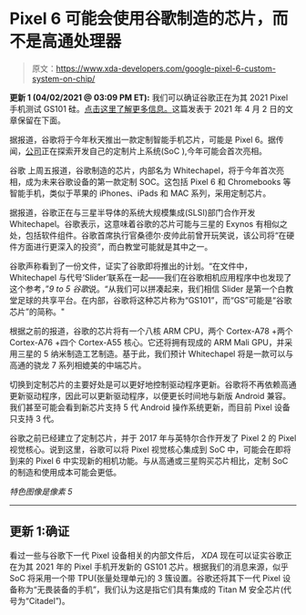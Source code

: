 # Pixel 6 可能会使用谷歌制造的芯片，而不是高通处理器

> 原文：<https://www.xda-developers.com/google-pixel-6-custom-system-on-chip/>

**更新 1 (04/02/2021 @ 03:09 PM ET):** 我们可以确证谷歌正在为其 2021 Pixel 手机测试 GS101 硅。[点击这里了解更多信息。](#update1)这篇发表于 2021 年 4 月 2 日的文章保留在下面。

据报道，谷歌将于今年秋天推出一款定制智能手机芯片，可能是 Pixel 6。据传闻，[公司](https://www.xda-developers.com/google-is-working-on-its-own-chip-for-pixel-phones-and-chromebooks/)正在探索开发自己的定制片上系统(SoC ),今年可能会首次亮相。

谷歌 上周五报道，谷歌制造的芯片，内部名为 Whitechapel，将于今年首次亮相，成为未来谷歌设备的第一款定制 SOC。这包括 Pixel 6 和 Chromebooks 等智能手机，类似于苹果的 iPhones、iPads 和 MAC 系列，采用定制芯片。

据报道，谷歌正在与三星半导体的系统大规模集成(SLSI)部门合作开发 Whitechapel。谷歌表示，这意味着谷歌的芯片可能与三星的 Exynos 有相似之处，包括软件组件。谷歌首席执行官桑德尔·皮帅此前曾开玩笑说，该公司将“在硬件方面进行更深入的投资”，而白教堂可能就是其中之一。

谷歌声称看到了一份文件，证实了谷歌即将推出的计划。“在文件中，Whitechapel 与代号‘Slider’联系在一起——我们在谷歌相机应用程序中也发现了这个参考，”*9 to 5 谷歌*说。“从我们可以拼凑起来，我们相信 Slider 是第一个白教堂足球的共享平台。在内部，谷歌将这种芯片称为“GS101”，而“GS”可能是“谷歌芯片”的简称。"

根据之前的报道，谷歌的芯片将有一个八核 ARM CPU，两个 Cortex-A78 +两个 Cortex-A76 +四个 Cortex-A55 核心。它还将拥有现成的 ARM Mali GPU，并采用三星的 5 纳米制造工艺制造。基于此，我们预计 Whitechapel 将是一款可以与高通的骁龙 7 系列相媲美的中端芯片。

切换到定制芯片的主要好处是可以更好地控制驱动程序更新。谷歌将不再依赖高通更新驱动程序，因此可以更新驱动程序，以便更长时间地与新版 Android 兼容。我们甚至可能会看到新芯片支持 5 代 Android 操作系统更新，而目前 Pixel 设备只支持 3 代。

谷歌之前已经建立了定制芯片，并于 2017 年与英特尔合作开发了 Pixel 2 的 Pixel 视觉核心。说到这里，谷歌可以将 Pixel 视觉核心集成到 SoC 中，可能会在即将到来的 Pixel 6 中实现新的相机功能。与从高通或三星购买芯片相比，定制 SoC 的制造和使用成本可能会更低。

*特色图像是像素 5*

* * *

## 更新 1:确证

看过一些与谷歌下一代 Pixel 设备相关的内部文件后， *XDA* 现在可以证实谷歌正在为其 2021 年的 Pixel 手机开发新的 GS101 芯片。根据我们的消息来源，似乎 SoC 将采用一个带 TPU(张量处理单元)的 3 簇设置。谷歌还将其下一代 Pixel 设备称为“无畏装备的手机”，我们认为这是指它们具有集成的 Titan M 安全芯片(代号为“Citadel”)。